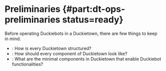 # Preliminaries {#part:dt-ops-preliminaries status=ready}

Before operating Duckiebots in a Duckietown, there are few things to keep in mind.

* [](#dt-ops-layers): How is every Duckietown structured?
* [](#dt-ops-appearance-specifications): How should every component of Duckietown look like?
* [](#dt-ops-city-definitions): What are the minimal components in Duckietown that enable Duckiebot functionalities?
